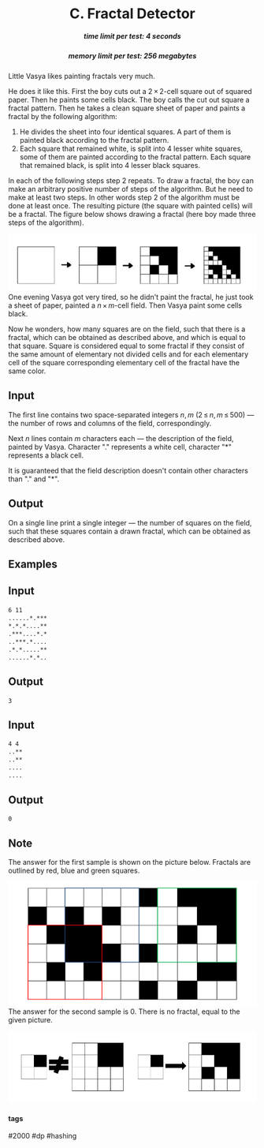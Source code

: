<h1 style='text-align: center;'> C. Fractal Detector</h1>

<h5 style='text-align: center;'>time limit per test: 4 seconds</h5>
<h5 style='text-align: center;'>memory limit per test: 256 megabytes</h5>

Little Vasya likes painting fractals very much.

He does it like this. First the boy cuts out a 2 × 2-cell square out of squared paper. Then he paints some cells black. The boy calls the cut out square a fractal pattern. Then he takes a clean square sheet of paper and paints a fractal by the following algorithm:

1. He divides the sheet into four identical squares. A part of them is painted black according to the fractal pattern.
2. Each square that remained white, is split into 4 lesser white squares, some of them are painted according to the fractal pattern. Each square that remained black, is split into 4 lesser black squares.

 In each of the following steps step 2 repeats. To draw a fractal, the boy can make an arbitrary positive number of steps of the algorithm. But he need to make at least two steps. In other words step 2 of the algorithm must be done at least once. The resulting picture (the square with painted cells) will be a fractal. The figure below shows drawing a fractal (here boy made three steps of the algorithm).

 ![](images/798353ca00f03a6ed3c971caee2ee134d2e10fb6.png) One evening Vasya got very tired, so he didn't paint the fractal, he just took a sheet of paper, painted a *n* × *m*-cell field. Then Vasya paint some cells black. 

Now he wonders, how many squares are on the field, such that there is a fractal, which can be obtained as described above, and which is equal to that square. Square is considered equal to some fractal if they consist of the same amount of elementary not divided cells and for each elementary cell of the square corresponding elementary cell of the fractal have the same color.

## Input

The first line contains two space-separated integers *n*, *m* (2 ≤ *n*, *m* ≤ 500) — the number of rows and columns of the field, correspondingly. 

Next *n* lines contain *m* characters each — the description of the field, painted by Vasya. Character "." represents a white cell, character "*" represents a black cell.

It is guaranteed that the field description doesn't contain other characters than "." and "*".

## Output

On a single line print a single integer — the number of squares on the field, such that these squares contain a drawn fractal, which can be obtained as described above.

## Examples

## Input


```
6 11  
......*.***  
*.*.*....**  
.***....*.*  
..***.*....  
.*.*.....**  
......*.*..  

```
## Output


```
3  

```
## Input


```
4 4  
..**  
..**  
....  
....  

```
## Output


```
0  

```
## Note

The answer for the first sample is shown on the picture below. Fractals are outlined by red, blue and green squares.

 ![](images/0ccf82eada4df0eb526acccd5acff31540e6e969.png) The answer for the second sample is 0. There is no fractal, equal to the given picture.

 ![](images/1da4da9133721b7891a77cc781e8663acee989c3.png) 

#### tags 

#2000 #dp #hashing 